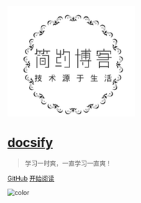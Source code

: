 <!-- ![logo](public/icon/logo.png) -->
<a href="#/README.md">
	<img src="public/icon/logo.png" style='max-height:250px;margin-top:100px;'>
</a>

# [docsify](README.md)

> 学习一时爽，一直学习一直爽！

[GitHub](https://github.com/BrucePhoebus/developer-note) [开始阅读](/README.md)

<!-- 背景图片 -->

<!-- ![](_media/bg.png) -->

<!-- 背景色 -->

![color](#f0f0f0)